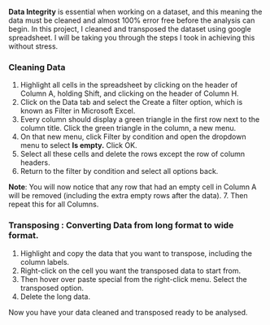**Data Integrity** is essential when working on  a dataset, and this meaning the data must be cleaned and almost 100% error free before the analysis can begin. In this project, I cleaned and transposed the dataset using google spreadsheet. I will be taking you through the steps I took in achieving this without stress. 

### Cleaning Data

1. Highlight all cells in the spreadsheet by clicking on the header of Column A, holding Shift, and clicking on the header of Column H.
2. Click on the Data tab and select the Create a filter option, which is known as Filter in Microsoft Excel.
3. Every column should display a green triangle in the first row next to the column title. Click the green triangle in the column, a new menu.
4. On that new menu, click Filter by condition and open the dropdown menu to select **Is empty.** Click OK.
5. Select all these cells and delete the rows except the row of column headers.
6. Return to the filter by condition and select all options back. 

**Note**: You will now notice that any row that had an empty cell in Column A will be removed (including the extra empty rows after the data).
7. Then repeat this for all Columns.


### Transposing : Converting Data from long format to wide format.

1. Highlight and copy the data that you want to transpose, including the column labels.
2. Right-click on the cell  you want the transposed data to start from. 
3. Then hover over paste special from the right-click menu. Select the transposed option.
4. Delete the long data.

Now you have your data cleaned and transposed ready to be analysed.
